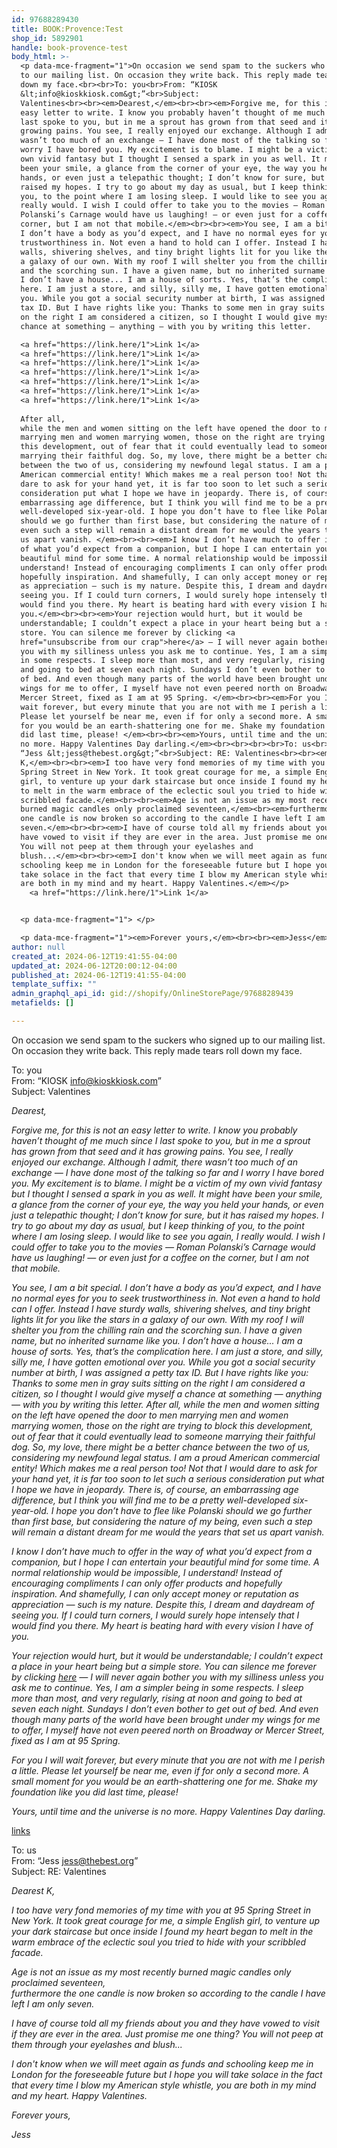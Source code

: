 ```yaml
---
id: 97688289430
title: BOOK:Provence:Test
shop_id: 5892901
handle: book-provence-test
body_html: >-
  <p data-mce-fragment="1">On occasion we send spam to the suckers who signed up
  to our mailing list. On occasion they write back. This reply made tears roll
  down my face.<br><br>To: you<br>From: “KIOSK
  &lt;info@kioskkiosk.com&gt;”<br>Subject:
  Valentines<br><br><em>Dearest,</em><br><br><em>Forgive me, for this is not an
  easy letter to write. I know you probably haven’t thought of me much since I
  last spoke to you, but in me a sprout has grown from that seed and it has
  growing pains. You see, I really enjoyed our exchange. Although I admit, there
  wasn’t too much of an exchange — I have done most of the talking so far and I
  worry I have bored you. My excitement is to blame. I might be a victim of my
  own vivid fantasy but I thought I sensed a spark in you as well. It might have
  been your smile, a glance from the corner of your eye, the way you held your
  hands, or even just a telepathic thought; I don’t know for sure, but it has
  raised my hopes. I try to go about my day as usual, but I keep thinking of
  you, to the point where I am losing sleep. I would like to see you again, I
  really would. I wish I could offer to take you to the movies — Roman
  Polanski’s Carnage would have us laughing! — or even just for a coffee on the
  corner, but I am not that mobile.</em><br><br><em>You see, I am a bit special.
  I don’t have a body as you’d expect, and I have no normal eyes for you to seek
  trustworthiness in. Not even a hand to hold can I offer. Instead I have sturdy
  walls, shivering shelves, and tiny bright lights lit for you like the stars in
  a galaxy of our own. With my roof I will shelter you from the chilling rain
  and the scorching sun. I have a given name, but no inherited surname like you.
  I don’t have a house... I am a house of sorts. Yes, that’s the complication
  here. I am just a store, and silly, silly me, I have gotten emotional over
  you. While you got a social security number at birth, I was assigned a petty
  tax ID. But I have rights like you: Thanks to some men in gray suits sitting
  on the right I am considered a citizen, so I thought I would give myself a
  chance at something — anything — with you by writing this letter. 

  <a href="https://link.here/1">Link 1</a>
  <a href="https://link.here/1">Link 1</a>
  <a href="https://link.here/1">Link 1</a>
  <a href="https://link.here/1">Link 1</a>
  <a href="https://link.here/1">Link 1</a>
  <a href="https://link.here/1">Link 1</a>
  <a href="https://link.here/1">Link 1</a>
  
  After all,
  while the men and women sitting on the left have opened the door to men
  marrying men and women marrying women, those on the right are trying to block
  this development, out of fear that it could eventually lead to someone
  marrying their faithful dog. So, my love, there might be a better chance
  between the two of us, considering my newfound legal status. I am a proud
  American commercial entity! Which makes me a real person too! Not that I would
  dare to ask for your hand yet, it is far too soon to let such a serious
  consideration put what I hope we have in jeopardy. There is, of course, an
  embarrassing age difference, but I think you will find me to be a pretty
  well-developed six-year-old. I hope you don’t have to flee like Polanski
  should we go further than first base, but considering the nature of my being,
  even such a step will remain a distant dream for me would the years that set
  us apart vanish. </em><br><br><em>I know I don’t have much to offer in the way
  of what you’d expect from a companion, but I hope I can entertain your
  beautiful mind for some time. A normal relationship would be impossible, I
  understand! Instead of encouraging compliments I can only offer products and
  hopefully inspiration. And shamefully, I can only accept money or reputation
  as appreciation — such is my nature. Despite this, I dream and daydream of
  seeing you. If I could turn corners, I would surely hope intensely that I
  would find you there. My heart is beating hard with every vision I have of
  you.</em><br><br><em>Your rejection would hurt, but it would be
  understandable; I couldn’t expect a place in your heart being but a simple
  store. You can silence me forever by clicking <a
  href="unsubscribe from our crap">here</a> — I will never again bother
  you with my silliness unless you ask me to continue. Yes, I am a simpler being
  in some respects. I sleep more than most, and very regularly, rising at noon
  and going to bed at seven each night. Sundays I don’t even bother to get out
  of bed. And even though many parts of the world have been brought under my
  wings for me to offer, I myself have not even peered north on Broadway or
  Mercer Street, fixed as I am at 95 Spring. </em><br><br><em>For you I will
  wait forever, but every minute that you are not with me I perish a little.
  Please let yourself be near me, even if for only a second more. A small moment
  for you would be an earth-shattering one for me. Shake my foundation like you
  did last time, please! </em><br><br><em>Yours, until time and the universe is
  no more. Happy Valentines Day darling.</em><br><br><br><br>To: us<br>From:
  “Jess &lt;jess@thebest.org&gt;”<br>Subject: RE: Valentines<br><br><em>Dearest
  K,</em><br><br><em>I too have very fond memories of my time with you at 95
  Spring Street in New York. It took great courage for me, a simple English
  girl, to venture up your dark staircase but once inside I found my heart began
  to melt in the warm embrace of the eclectic soul you tried to hide with your
  scribbled facade.</em><br><br><em>Age is not an issue as my most recently
  burned magic candles only proclaimed seventeen,</em><br><em>furthermore the
  one candle is now broken so according to the candle I have left I am only
  seven.</em><br><br><em>I have of course told all my friends about you and they
  have vowed to visit if they are ever in the area. Just promise me one thing?
  You will not peep at them through your eyelashes and
  blush...</em><br><br><em>I don't know when we will meet again as funds and
  schooling keep me in London for the foreseeable future but I hope you will
  take solace in the fact that every time I blow my American style whistle, you
  are both in my mind and my heart. Happy Valentines.</em></p>
    <a href="https://link.here/1">Link 1</a>


  <p data-mce-fragment="1"> </p>

  <p data-mce-fragment="1"><em>Forever yours,</em><br><br><em>Jess</em></p>
author: null
created_at: 2024-06-12T19:41:55-04:00
updated_at: 2024-06-12T20:00:12-04:00
published_at: 2024-06-12T19:41:55-04:00
template_suffix: ""
admin_graphql_api_id: gid://shopify/OnlineStorePage/97688289439
metafields: []

---
```


On occasion we send spam to the suckers who signed up to our mailing list. On occasion they write back. This reply made tears roll down my face.  
  
To: you  
From: “KIOSK <info@kioskkiosk.com>”  
Subject: Valentines  
  
_Dearest,_  
  
_Forgive me, for this is not an easy letter to write. I know you probably haven’t thought of me much since I last spoke to you, but in me a sprout has grown from that seed and it has growing pains. You see, I really enjoyed our exchange. Although I admit, there wasn’t too much of an exchange — I have done most of the talking so far and I worry I have bored you. My excitement is to blame. I might be a victim of my own vivid fantasy but I thought I sensed a spark in you as well. It might have been your smile, a glance from the corner of your eye, the way you held your hands, or even just a telepathic thought; I don’t know for sure, but it has raised my hopes. I try to go about my day as usual, but I keep thinking of you, to the point where I am losing sleep. I would like to see you again, I really would. I wish I could offer to take you to the movies — Roman Polanski’s Carnage would have us laughing! — or even just for a coffee on the corner, but I am not that mobile._  
  
_You see, I am a bit special. I don’t have a body as you’d expect, and I have no normal eyes for you to seek trustworthiness in. Not even a hand to hold can I offer. Instead I have sturdy walls, shivering shelves, and tiny bright lights lit for you like the stars in a galaxy of our own. With my roof I will shelter you from the chilling rain and the scorching sun. I have a given name, but no inherited surname like you. I don’t have a house... I am a house of sorts. Yes, that’s the complication here. I am just a store, and silly, silly me, I have gotten emotional over you. While you got a social security number at birth, I was assigned a petty tax ID. But I have rights like you: Thanks to some men in gray suits sitting on the right I am considered a citizen, so I thought I would give myself a chance at something — anything — with you by writing this letter. After all, while the men and women sitting on the left have opened the door to men marrying men and women marrying women, those on the right are trying to block this development, out of fear that it could eventually lead to someone marrying their faithful dog. So, my love, there might be a better chance between the two of us, considering my newfound legal status. I am a proud American commercial entity! Which makes me a real person too! Not that I would dare to ask for your hand yet, it is far too soon to let such a serious consideration put what I hope we have in jeopardy. There is, of course, an embarrassing age difference, but I think you will find me to be a pretty well-developed six-year-old. I hope you don’t have to flee like Polanski should we go further than first base, but considering the nature of my being, even such a step will remain a distant dream for me would the years that set us apart vanish._  
  
_I know I don’t have much to offer in the way of what you’d expect from a companion, but I hope I can entertain your beautiful mind for some time. A normal relationship would be impossible, I understand! Instead of encouraging compliments I can only offer products and hopefully inspiration. And shamefully, I can only accept money or reputation as appreciation — such is my nature. Despite this, I dream and daydream of seeing you. If I could turn corners, I would surely hope intensely that I would find you there. My heart is beating hard with every vision I have of you._  
  
_Your rejection would hurt, but it would be understandable; I couldn’t expect a place in your heart being but a simple store. You can silence me forever by clicking [here](unsubscribe%20from%20our%20crap) — I will never again bother you with my silliness unless you ask me to continue. Yes, I am a simpler being in some respects. I sleep more than most, and very regularly, rising at noon and going to bed at seven each night. Sundays I don’t even bother to get out of bed. And even though many parts of the world have been brought under my wings for me to offer, I myself have not even peered north on Broadway or Mercer Street, fixed as I am at 95 Spring._  
  
_For you I will wait forever, but every minute that you are not with me I perish a little. Please let yourself be near me, even if for only a second more. A small moment for you would be an earth-shattering one for me. Shake my foundation like you did last time, please!_  
  
_Yours, until time and the universe is no more. Happy Valentines Day darling._  

[links](https://)
  
  
  
To: us  
From: “Jess <jess@thebest.org>”  
Subject: RE: Valentines  
  
_Dearest K,_  
  
_I too have very fond memories of my time with you at 95 Spring Street in New York. It took great courage for me, a simple English girl, to venture up your dark staircase but once inside I found my heart began to melt in the warm embrace of the eclectic soul you tried to hide with your scribbled facade._  
  
_Age is not an issue as my most recently burned magic candles only proclaimed seventeen,_  
_furthermore the one candle is now broken so according to the candle I have left I am only seven._  
  
_I have of course told all my friends about you and they have vowed to visit if they are ever in the area. Just promise me one thing? You will not peep at them through your eyelashes and blush..._  
  
_I don't know when we will meet again as funds and schooling keep me in London for the foreseeable future but I hope you will take solace in the fact that every time I blow my American style whistle, you are both in my mind and my heart. Happy Valentines._

_Forever yours,_  
  
_Jess_